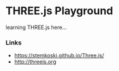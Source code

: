 # THREE.js Playground
learning THREE.js here...


### Links
- https://stemkoski.github.io/Three.js/
- http://threejs.org
